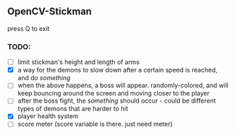 ## OpenCV-Stickman

press Q to exit

### TODO:
- [ ] limit stickman's height and length of arms
- [x] a way for the demons to slow down after a certain speed is reached, and do _something_
- [ ] when the above happens, a boss will appear. randomly-colored, and will keep bouncing around the screen and moving closer to the player
- [ ] after the boss fight, the _something_ should occur - could be different types of demons that are harder to hit
- [x] player health system
- [ ] score meter (score variable is there. just need meter)
